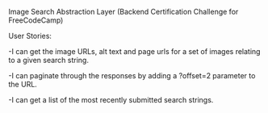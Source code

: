 Image Search Abstraction Layer (Backend Certification Challenge for FreeCodeCamp)


User Stories: 

-I can get the image URLs, alt text and page urls for a set of images relating 
to a given search string.

-I can paginate through the responses by adding a ?offset=2 parameter to the URL.

-I can get a list of the most recently submitted search strings.